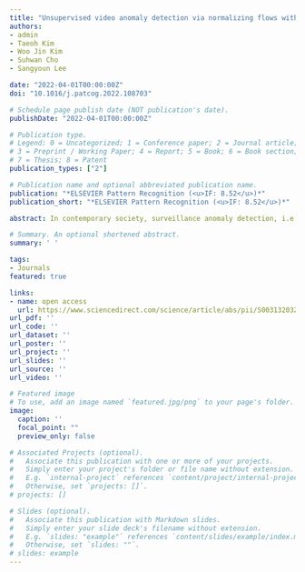 ```yaml
---
title: "Unsupervised video anomaly detection via normalizing flows with implicit latent features"
authors:
- admin
- Taeoh Kim
- Woo Jin Kim
- Suhwan Cho
- Sangyoun Lee

date: "2022-04-01T00:00:00Z"
doi: "10.1016/j.patcog.2022.108703"

# Schedule page publish date (NOT publication's date).
publishDate: "2022-04-01T00:00:00Z"

# Publication type.
# Legend: 0 = Uncategorized; 1 = Conference paper; 2 = Journal article;
# 3 = Preprint / Working Paper; 4 = Report; 5 = Book; 6 = Book section;
# 7 = Thesis; 8 = Patent
publication_types: ["2"]

# Publication name and optional abbreviated publication name.
publication: "*ELSEVIER Pattern Recognition (<u>IF: 8.52</u>)*"
publication_short: "*ELSEVIER Pattern Recognition (<u>IF: 8.52</u>)*"

abstract: In contemporary society, surveillance anomaly detection, i.e., spotting anomalous events such as crimes or accidents in surveillance videos, is a critical task. As anomalies occur rarely, most training data consists of unlabeled videos without anomalous events, which makes the task challenging. Most existing methods use an autoencoder (AE) to learn to reconstruct normal videos; they then detect anomalies based on their failure to reconstruct the appearance of abnormal scenes. However, because anomalies are distinguished by appearance as well as motion, many previous approaches have explicitly separated appearance and motion informationfor example, using a pre-trained optical flow model. This explicit separation restricts reciprocal representation capabilities between two types of information. In contrast, we propose an implicit two-path AE (ITAE), a structure in which two encoders implicitly model appearance and motion features, along with a single decoder that combines them to learn normal video patterns. For the complex distribution of normal scenes, we suggest normal density estimation of ITAE features through normalizing flow (NF)-based generative models to learn the tractable likelihoods and identify anomalies using out-of-distribution detection. NF models intensify ITAE performance by learning normality through implicitly learned features. Finally, we demonstrate the effectiveness of ITAE and its feature distribution modeling on six benchmarks, including databases that contain various anomalies in real-world scenarios.

# Summary. An optional shortened abstract.
summary: ' '

tags:
- Journals
featured: true

links:
- name: open access
  url: https://www.sciencedirect.com/science/article/abs/pii/S0031320322001844
url_pdf: ''
url_code: ''
url_dataset: ''
url_poster: ''
url_project: ''
url_slides: ''
url_source: ''
url_video: ''

# Featured image
# To use, add an image named `featured.jpg/png` to your page's folder. 
image:
  caption: ''
  focal_point: ""
  preview_only: false

# Associated Projects (optional).
#   Associate this publication with one or more of your projects.
#   Simply enter your project's folder or file name without extension.
#   E.g. `internal-project` references `content/project/internal-project/index.md`.
#   Otherwise, set `projects: []`.
# projects: []

# Slides (optional).
#   Associate this publication with Markdown slides.
#   Simply enter your slide deck's filename without extension.
#   E.g. `slides: "example"` references `content/slides/example/index.md`.
#   Otherwise, set `slides: ""`.
# slides: example
---
```

